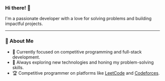 ### Hi there! 👋

I'm a passionate developer with a love for solving problems and building impactful projects.

---

### 🚀 About Me

- 🔭 Currently focused on competitive programming and full-stack development.
- 🌱 Always exploring new technologies and honing my problem-solving skills.
- 🏆 Competitive programmer on platforms like [LeetCode](https://leetcode.com/u/pharaoh02/) and [Codeforces](https://codeforces.com/profile/6d6f696e).
